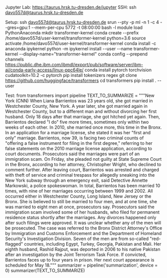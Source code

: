 Jupyter Lab: https://taurus.hrsk.tu-dresden.de/jupyter
SSH: ssh davo557d@taurus.hrsk.tu-dresden.de

Setup:
ssh davo557d@taurus.hrsk.tu-dresden.de
srun --pty -p ml -n 1 -c 4 --gres=gpu:1 --mem-per-cpu 5772 -t 08:00:00 bash -l 
module load PythonAnaconda
mkdir transformer-kernel
conda create --prefix /home/davo557d/user-kernel/transformer-kernel python=3.6
source activate /home/davo557d/user-kernel/transformer-kernel
conda install -c anaconda ipykernel
python -m ipykernel install --user --name transformer-kernel --display-name="transformer-kernel"
conda config --prepend channels https://public.dhe.ibm.com/ibmdl/export/pub/software/server/ibm-ai/conda-early-access/linux-ppc64le/
conda install pytorch torchvision cudatoolkit=10.2 -c pytorch
pip install tokenizers regex
git clone https://github.com/huggingface/transformers
cd transformers
pip install . --user

Test:
from transformers import pipeline
TEXT_TO_SUMMARIZE = """New York (CNN) When Liana Barrientos was 23 years old, she got married in Westchester County, New York. A year later, she got married again in Westchester County, but to a different man and without divorcing her first husband. Only 18 days after that marriage, she got hitched yet again. Then, Barrientos declared "I do" five more times, sometimes only within two weeks of each other. In 2010, she married once more, this time in the Bronx. In an application for a marriage license, she stated it was her "first and only" marriage. Barrientos, now 39, is facing two criminal counts of "offering a false instrument for filing in the first degree," referring to her false statements on the 2010 marriage license application, according to court documents. Prosecutors said the marriages were part of an immigration scam. On Friday, she pleaded not guilty at State Supreme Court in the Bronx, according to her attorney, Christopher Wright, who declined to comment further. After leaving court, Barrientos was arrested and charged with theft of service and criminal trespass for allegedly sneaking into the New York subway through an emergency exit, said Detective Annette Markowski, a police spokeswoman. In total, Barrientos has been married 10 times, with nine of her marriages occurring between 1999 and 2002. All occurred either in Westchester County, Long Island, New Jersey or the Bronx. She is believed to still be married to four men, and at one time, she was married to eight men at once, prosecutors say. Prosecutors said the immigration scam involved some of her husbands, who filed for permanent residence status shortly after the marriages. Any divorces happened only after such filings were approved. It was unclear whether any of the men will be prosecuted. The case was referred to the Bronx District Attorney\'s Office by Immigration and Customs Enforcement and the Department of Homeland Security\'s Investigation Division. Seven of the men are from so-called "red-flagged" countries, including Egypt, Turkey, Georgia, Pakistan and Mali. Her eighth husband, Rashid Rajput, was deported in 2006 to his native Pakistan after an investigation by the Joint Terrorism Task Force. If convicted, Barrientos faces up to four years in prison.  Her next court appearance is scheduled for May 18."""
summarizer = pipeline('summarization', device = 0)
summarizer(TEXT_TO_SUMMARIZE)
